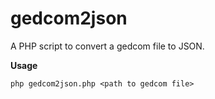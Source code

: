 # gedcom2json
A PHP script to convert a gedcom file to JSON.

__Usage__ 

`php gedcom2json.php <path to gedcom file>`
